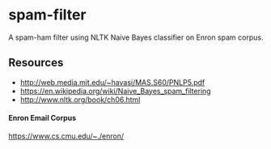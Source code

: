 # spam-filter
A spam-ham filter using NLTK Naive Bayes classifier on Enron spam corpus.

## Resources
  - http://web.media.mit.edu/~havasi/MAS.S60/PNLP5.pdf
  - https://en.wikipedia.org/wiki/Naive_Bayes_spam_filtering
  - http://www.nltk.org/book/ch06.html
  
#### Enron Email Corpus
https://www.cs.cmu.edu/~./enron/
